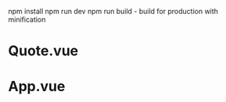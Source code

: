 npm install
npm run dev
npm run build - build for production with minification


# Quote.vue

# App.vue